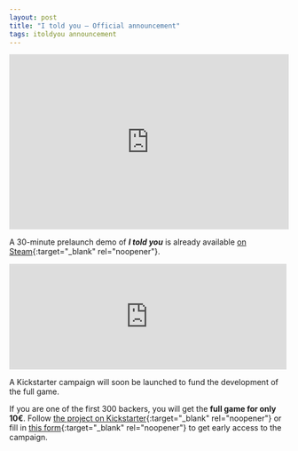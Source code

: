 ```yaml
---
layout: post
title: "I told you — Official announcement"
tags: itoldyou announcement
---
```


<p><iframe title="Trailer" width="100%" height="315" src="https://www.youtube.com/embed/HLj1ZHla-h0" frameborder="0" allow="accelerometer; autoplay; encrypted-media; gyroscope; picture-in-picture" allowfullscreen></iframe></p>

A 30-minute prelaunch demo of ***I told you*** is already available [on Steam](https://store.steampowered.com/app/1388890/I_told_you/){:target="_blank" rel="noopener"}.

<p class="center"><iframe src="https://store.steampowered.com/widget/1391290/?t=A%20tactical%20action%20adventure%20in%20which%20you%20will%20have%20to%20use%20stealth%20and%20the%20few%20resources%20at%20your%20hand%20to%20face%20the%20forces%20of%20a%20regime%20that%20took%20away%20the%20only%20thing%20you%20had%20left." frameborder="0" width="500" height="190"></iframe></p>

A Kickstarter campaign will soon be launched to fund the development of the full game.

If you are one of the first 300 backers, you will get the **full game for only 10€**. Follow [the project on Kickstarter](https://www.kickstarter.com/projects/juanlao/i-told-you-a-new-tactical-action-adventure){:target="_blank" rel="noopener"} or fill in [this form](https://forms.gle/zbjGttcM9AU4ZFbH8){:target="_blank" rel="noopener"} to get early access to the campaign.